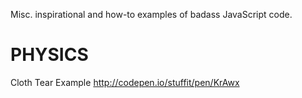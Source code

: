 Misc. inspirational and how-to examples of badass JavaScript code.


PHYSICS
=======

Cloth Tear Example
http://codepen.io/stuffit/pen/KrAwx
